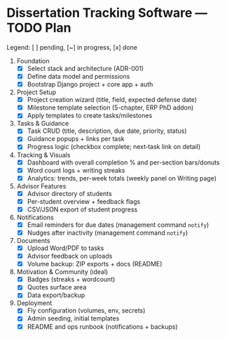 # Dissertation Tracking Software — TODO Plan

Legend: [ ] pending, [~] in progress, [x] done

1. Foundation
   - [x] Select stack and architecture (ADR-001)
   - [x] Define data model and permissions
   - [x] Bootstrap Django project + core app + auth

2. Project Setup
   - [x] Project creation wizard (title, field, expected defense date)
   - [x] Milestone template selection (5-chapter, ERP PhD addon)
   - [x] Apply templates to create tasks/milestones

3. Tasks & Guidance
   - [x] Task CRUD (title, description, due date, priority, status)
   - [x] Guidance popups + links per task
   - [x] Progress logic (checkbox complete; next‑task link on detail)

4. Tracking & Visuals
   - [x] Dashboard with overall completion % and per-section bars/donuts
   - [x] Word count logs + writing streaks
   - [x] Analytics: trends, per-week totals (weekly panel on Writing page)

5. Advisor Features
   - [x] Advisor directory of students
   - [x] Per-student overview + feedback flags
   - [x] CSV/JSON export of student progress

6. Notifications
   - [x] Email reminders for due dates (management command `notify`)
   - [x] Nudges after inactivity (management command `notify`)

7. Documents
   - [x] Upload Word/PDF to tasks
   - [x] Advisor feedback on uploads
   - [x] Volume backup: ZIP exports + docs (README)

8. Motivation & Community (ideal)
   - [x] Badges (streaks + wordcount)
   - [x] Quotes surface area
   - [x] Data export/backup

9. Deployment
   - [x] Fly configuration (volumes, env, secrets)
   - [x] Admin seeding, initial templates
   - [x] README and ops runbook (notifications + backups)
